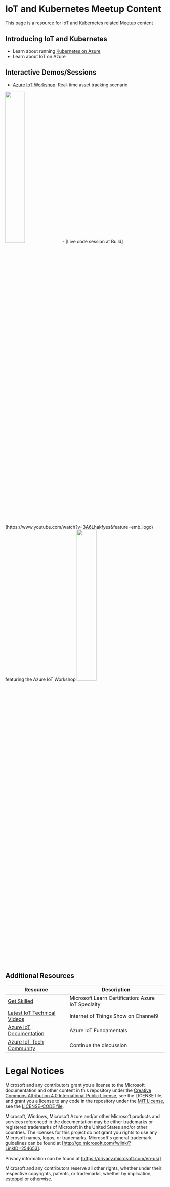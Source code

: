 # IoT and Kubernetes Meetup Content
This page is a resource for IoT and Kubernetes related Meetup content

## Introducing IoT and Kubernetes
- Learn about running [Kubernetes on Azure](https://github.com/AzureTechCommunity/IoT-Content/blob/main/presentations/k8s-on-azure.pptx)
- Learn about IoT on Azure

## Interactive Demos/Sessions
- [Azure IoT Workshop](https://azure.github.io/iot-workshop-asset-tracking/): Real-time asset tracking scenario
<img src="https://github.com/AzureTechCommunity/IoT-Content/blob/main/AzureIoTBuildSession.PNG" width="35%">
- [Live code session at Build](https://www.youtube.com/watch?v=3A6Lhakfyes&feature=emb_logo) featuring the Azure IoT Workshop
<img src="https://github.com/AzureTechCommunity/IoT-Content/blob/main/AzureIoTWorkshopContoso.PNG" width="35%">


## Additional Resources
| Resource | Description |
| ------------- | ------------- |
| [Get Skilled](https://docs.microsoft.com/en-us/learn/certifications/azure-iot-developer-specialty)  | Microsoft Learn Certification: Azure IoT Specialty  |
| [Latest IoT Technical Videos](https://channel9.msdn.com/Shows/Internet-of-Things-Show)  | Internet of Things Show on Channel9  | 
| [Azure IoT Documentation](https://docs.microsoft.com/en-us/azure/iot-fundamentals/)  | Azure IoT Fundamentals  |
| [Azure IoT Tech Community](https://techcommunity.microsoft.com/t5/internet-of-things-iot/ct-p/IoT)  | Continue the discussion |

# Legal Notices
Microsoft and any contributors grant you a license to the Microsoft documentation and other content in this repository under the [Creative Commons Attribution 4.0 International Public License](https://creativecommons.org/licenses/by/4.0/legalcode), see the LICENSE file, and grant you a license to any code in the repository under the [MIT License](https://opensource.org/licenses/MIT), see the [LICENSE-CODE file](https://github.com/microsoft/cloud-native-meetups/blob/master/LICENSE-CODE).

Microsoft, Windows, Microsoft Azure and/or other Microsoft products and services referenced in the documentation may be either trademarks or registered trademarks of Microsoft in the United States and/or other countries. The licenses for this project do not grant you rights to use any Microsoft names, logos, or trademarks. Microsoft's general trademark guidelines can be found at [http://go.microsoft.com/fwlink/?LinkID=254653].

Privacy information can be found at [https://privacy.microsoft.com/en-us/]

Microsoft and any contributors reserve all other rights, whether under their respective copyrights, patents, or trademarks, whether by implication, estoppel or otherwise.

